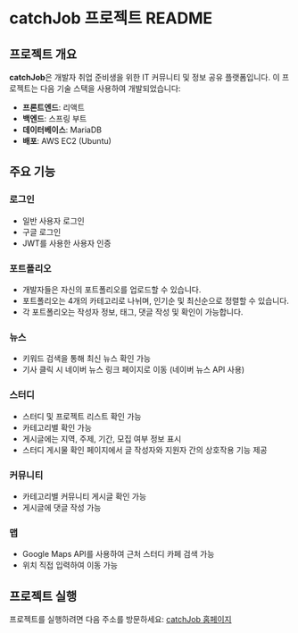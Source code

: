# catchJob 프로젝트 README

## 프로젝트 개요

**catchJob**은 개발자 취업 준비생을 위한 IT 커뮤니티 및 정보 공유 플랫폼입니다. 이 프로젝트는 다음 기술 스택을 사용하여 개발되었습니다:

- **프론트엔드**: 리액트
- **백엔드**: 스프링 부트
- **데이터베이스**: MariaDB
- **배포**: AWS EC2 (Ubuntu)

## 주요 기능

### 로그인

- 일반 사용자 로그인
- 구글 로그인
- JWT를 사용한 사용자 인증

### 포트폴리오

- 개발자들은 자신의 포트폴리오를 업로드할 수 있습니다.
- 포트폴리오는 4개의 카테고리로 나뉘며, 인기순 및 최신순으로 정렬할 수 있습니다.
- 각 포트폴리오는 작성자 정보, 태그, 댓글 작성 및 확인이 가능합니다.

### 뉴스

- 키워드 검색을 통해 최신 뉴스 확인 가능
- 기사 클릭 시 네이버 뉴스 링크 페이지로 이동 (네이버 뉴스 API 사용)

### 스터디

- 스터디 및 프로젝트 리스트 확인 가능
- 카테고리별 확인 가능
- 게시글에는 지역, 주제, 기간, 모집 여부 정보 표시
- 스터디 게시물 확인 페이지에서 글 작성자와 지원자 간의 상호작용 기능 제공

### 커뮤니티

- 카테고리별 커뮤니티 게시글 확인 가능
- 게시글에 댓글 작성 가능

### 맵

- Google Maps API를 사용하여 근처 스터디 카페 검색 가능
- 위치 직접 입력하여 이동 가능

## 프로젝트 실행

프로젝트를 실행하려면 다음 주소를 방문하세요: [catchJob 홈페이지](http://ec2-43-202-98-45.ap-northeast-2.compute.amazonaws.com:8090/)
